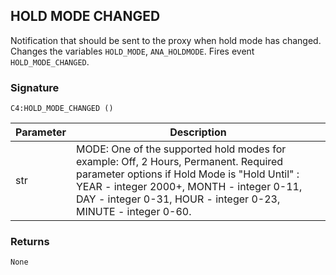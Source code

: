 ## HOLD MODE CHANGED

Notification that should be sent to the proxy when hold mode has changed. Changes the variables `HOLD_MODE`, `ANA_HOLDMODE`. Fires event `HOLD_MODE_CHANGED`.


### Signature

`C4:HOLD_MODE_CHANGED ()` 


| Parameter | Description |
| --- | --- |
| str | MODE: One of the supported hold modes for example: Off, 2 Hours, Permanent. Required parameter options if Hold Mode is "Hold Until" : YEAR - integer 2000+,  MONTH - integer 0-11,  DAY - integer 0-31,  HOUR - integer 0-23, MINUTE - integer 0-60. |



### Returns

`None`

